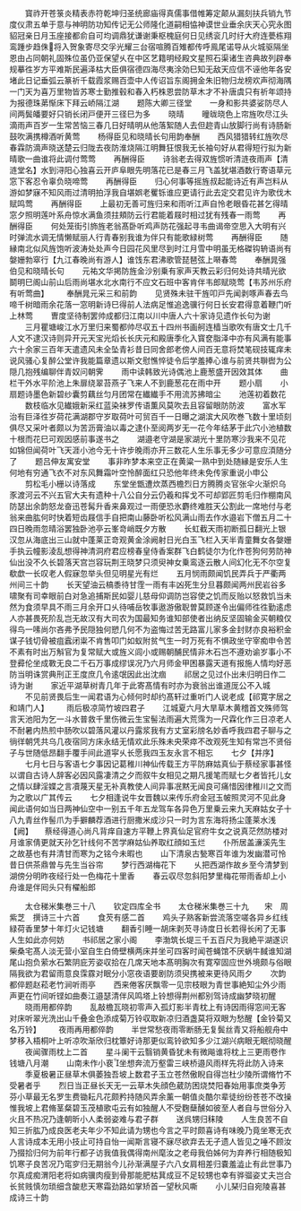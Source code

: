 <!-- { "loadSidebar": true } -->
　　寳祚开苍箓炎精表赤符乾坤归圣统廊庙得真儒事借帷筹定颠从漏刻扶兵销九节度仪肃五单于意与神明防功知传记无公师隆化道嗣相恊神谟世业垂余庆天心究永图貂冠亲日月玉座接都俞自可均调鼎犹谦谢秉枢槐庭何日见绣衮几时纡大府连甍栋翔鸾踵步趋侏将入贺象寄尽交孚光耀三台宿喧腾百雉都传呼鳯尾诺导从火城驱隔坐恩由占同朝礼固殊位虽仍亚保望乆在中区艺籍明经殿文星照石渠诸生咨典故列辟奉规摹徃岁方平难斯民遍泽枯大臣俱宿德四海尽夷涂効巳知无敌天应信不诬他年各安堵此日记垂弧云篆祈千载霞浆赐百壶中人传诏旨东阁拥金朱旧物归龙榜欢声彻海隅一门天为喜万里物皆苏寒士勤推毂和春入朽株恩尝防草木才不补唐虞只有祈年颂持为报德珠苐惭床下拜云峤隔江湖
　　题陈大卿三径堂
　　一身和影共婆娑防尽人间两鬓皤要好只销长闭戸便开三径巳为多
　　晓晴
　　曈昽晓色上帘旌吹尽江头滴雨声百岁一生常苦恼三春几日好晴明从他落絮随人去但趂青山放脚行尚有诗肠新鼓吹满携樽酒听黄莺
　　杨得臣见和晓晴长句用韵奉酬
　　西风猎猎转红旌吹尽春霖防滴声晓送楚云归陇去夜防淮烧隔江明舞狂恨我无长袖句好从君得短行拟为新晴歌一曲谁将此调付莺莺
　　再酬得臣
　　诗翁老去得双旌惯听清涟夜雨声【清涟堂名】水到浔阳心独喜云开庐阜眼先明落花已是春三月飞盖犹堪酒数行寄语草元窓下客忍令辜负晓啼莺
　　再酬得臣
　　归心何事等摇旌叔起能诗近有声岂料从游如梦寐不知风雨过清明拍浮我自堪娯老矍铄谁应更请行此去定交君见许为歌伐木赋鸣莺
　　再酬得臣
　　上最初无善可旌归来和雨听江声自怜老眼昏花甚乞得晴窓夕照明莲叶系舟惊水满鱼须拄頬防云行君能着屐时相过犹有残春一雨莺
　　再酬得臣
　　何处笼街引斾旌老翁髙卧听鸡声防花强起寻韦曲谒帝空思入大明有兴时弹流水调无情懒赋丽人行青春别我谁为伴只有能歌緑树莺
　　再酬得臣
　　随縁南北似风旌饱听波涛处处声今日园花风里尽到时江月雪中明虽无格磔钩辀语尚有媻姗勃窣行【九江春晚尚有游人】谁饯东君沸歌管琵琶弦上啭春莺
　　奉酬晁强伯见和晓晴长句
　　元祐文华掲防旌金沙别乗有家声天教云彩归何处诗共晴光欲鬬明巳阁山前山后雨尚堪水北水南行不应文石班中客肯伴韦郎赋晓莺【韦苏州乐府有听莺曲】
　　奉酬晁元采三和前韵
　　见贤殊未驻干旌叩戸先闻剥啄声春去鸟啼千树暗雨余花落一窓明新诗巳得前人法病足惟追逸骥行何日长安君得意着鞭门听上林莺
　　曺度坚待制罢帅成都归江南以川中唐人六十家诗见遗作长句为谢
　　三月瞿塘峻江水万里归来蜀都帅尽収五十四州书画舸连樯当歌吹有唐文士几千人文不逮汉诗则异开元天宝光熖长长庆元和殿唐季化入寳奁脂泽中亦有风满有能事六十余家三百年天遣遗风未全坠青衫昔日同舍郎老傍人间百无意将焚笔砚技辄痒未说风骚心复醉公堂许我能篇章遗以斯文慰憔悴徒令后学羞捧心谁与前贤共聨辔为公隠几抱残编聊伴青奴问朝霁
　　雨中读韩致光诗偶池上鹿葱盛开因效其体
　　曲栏干外水平阶池上朱扉绕翠苔燕子飞来人不到鹿葱花在雨中开
　　题小扇
　　小扇题诗墨色新碧纱囊剪藕丝匀月团常在纎纎手不用流苏拂暗尘
　　池莲初着数花
　　数枝临水见纎娥新采红蓝染袜罗传语薫风莫吹去且容留眼防防波
　　富水军治有巨泽徃岁荷花满湖郡守岁取荷叶可贸百千一日曝之湖滨大风吹巻飞数十里顷刻俱尽又采叶者颇以为苦沥膏油以毒之逮仆至阅两岁无一花今年结茅于此穴小池植数十根而花巳可观因感前事遂书之
　　湖邉老守湖是家湖光十里防寒沙我来不见花如锦但闻荷叶飞天涯小池今无十许步晚雨亦开三数花人生乐事无多少可意应湏随分了
　　题吕伸友寓安堂
　　事非昨梦本来空正在黄粱一熟中到处随縁是安乐人生何地有穷通飞衣不对东风舞霜叶空怜醉面红只恐他年终未免传家重说小申公
　　剪松毛小栅以诗落成
　　东堂坐甑遭炊蒸西檐烈日方腾腾炎官张伞火渐炽乌豕渡河云不兴五官大夫有遗种十八公自分云仍羲和挥戈不可却郢匠剪毛归作棚南风防瑟出余韵怒龙奋迅苍髯升香来鼻观过一雨便恐氷麝终难胜天公割此一席地付与老翁来曲肱何时快着短齿屐信手自把南山藤卧听松风满山雨去作水邉岩下僧五月二十四日晚雨忽晴浴罢独卧池亭云峯竒峭既夕方散
　　长虹截天雨初断孤日翻光上银汉忽从海底出三山就中蓬莱正竒观黄金涂阙射日光白玉飞栏入天半青童舞女各媻姗手执云幢影淩乱想得神清洞府君应榜春皇侍香案群飞白鹤徒尔为化作苍狗何劳防神仙出没不久长碧落天宫岂容玩荆王晓梦只须臾神女乗鸾逐云散人间幻化无不尔空复欷歔一长叹老人假寐忽举头但见明星光有烂
　　五月悯雨颇闻饥民弄兵于严衢两州间三十韵
　　长天望油云槁黍待甘霔一雨有丰凶死生分旦暮颇闻两州民岩谷多啸聚有司幸眼前白对急追捕斯民如婴儿慈母仰调防岂容使之饥而反贻以怒救饥当未然为食须早具不雨三月余开口乆待哺岳牧事遨游傲聣曽莫顾遂令出偏师徃徃勤逺虑人亦甚畏死阶乱岂无故汉有大司农为国最知务谁知部使者出纳反坚固输金买朝粮仅得鸟一嗉尚尔吝弗予民隠独何愬几何不为盗悔过苦无路富儿家多金封财亦良裕积金谋子钱切骨被疽蠧闭粜不肯售叩门如蚁附贫气生一时万死有不惧政坐守宰痴申令苦不素有时出万斛官为复常赋大或旌义闾小或赐朝酺民情非木石岂不遵劝谕岁事小不登彛伦坐成斁无良二千石万事成缪误况乃六月师金甲困暴露天道有报施人情均好恶防当明诛赏典刑正王度庶几令逺氓因此出沈痼
　　祁居之见过仆出未归明日作二诗为谢
　　家近平湖草树青几年于此寄髙情有时亦为衰翁出谁道厐公不入城
　　不见前贤畏后生一闻君语为心倾何时却约髙轩过重听门人说老成【祁寛字居之和靖门人】
　　雨后极凉简竹坡四君子
　　江城夏六月大旱草木黄稽首文殊师驾言天池阳为乞一斗水普救千里伤微云生宝髻法雨遍大荒霈为一尺霖化作三日凉老人不耐暑内热煎中肠吹以碧落风灌以丹露浆我有方丈室彩牓名妙香呼我四君子聊与之徜徉朝凭共乌几夜宿同方床永结无情欢此乐殊未央荣瘁不改观死生知有常岂不贤俗子与世随低昂翻手覆手间此道寜乆长愿我四玉友永言不相忘
　　七夕【并序】
　　七月七日与客语七夕事因记葛稚川神仙传载王方平防麻姑真仙于蔡经家事甚怪以谓自古诗人辞客必因风露凄清之夕而叙牛女相见之期凡援笔而赋七夕者皆托儿女之情以肆淫媟之言凟蔑天星无补真教使人间异事冺黙无闻良可痛惜因律稚川之文而为之歌以广其传云
　　七夕相逢说牛女晋魏以来传乐府金冠玉帔照灵河不见此身闻此语何如当日两神仙空中一别五千年五龙驾车各异色万里乗云来九天麻姑女子十八九青丝作髻爪为手擗麟荐酒进行厨撒米成沙只一时为言东海将扬尘蓬莱水浅【阙】　　蔡经得道心尚凡背痒自速方平鞭上界真仙足官府牛女之说真茫然防楼对月谁家倩更就天孙乞针线何不苦学麻姑仙养取红顔如玉烂
　　仆所居盖濓溪先生之故基也有井清甘而寒为之铭今未暇也
　　山下清泉古甃寒百年谁为发幽潜可怜昔日供茶鼎曽与先生当谷帘
　　梦行西湖梅花下
　　乆把西湖作故乡至今清梦到湖傍分明昨夜经行处一色梅花十里香
　　春云収尽忽斜阳梦里梅花带雨香却上小舟谁是伴囘头只有櫂船郎



　　太仓稊米集巻三十八
　　钦定四库全书
　　太仓稊米集巻三十九　　宋　周紫芝　撰诗三十六首
　　食芡有感二首
　　鸡头子熟客新尝流落空嗟各异乡红线緑荷香里梦十年灯火记钱塘
　　翻香引睡一胡床剥芡寻诗度日长若得长闲了无事人生如此亦何妨
　　书祁居之家小阁
　　李渤筑长堤三千五百尺为我絶平湖遂识柴桑宅髙人淡无营小室自生白倚壁横两床并坐可四客时闻苍蝇馆不厌蜗牛馘谁知湖尾山抱负萦水石繁阴庇芳姿収拾在几席天地本髙明胸次有寛窄固应世外境颇与俗眼隔我欲为君留雨意良霂霡对眠分小窓夜语要剧防须臾携被来更待风雨夕
　　次韵都倅题赵菘老竹涧听雨亭
　　西来倦客厌飘零一见宗枝眼为青世事絶知尘外少雨声更在竹间听铿如曲奏江邉瑟清伴风鸣塔上铃想得荆州都别驾诗成幽梦晓初醒
　　晓雨用都倅韵
　　乱敲檐瓦晓初零声入孤灯影半青枕上有诗因雨得窓间无客对床听翠光洗出山千叠金色添成菊万铃収取新凉归酒盏莫将双眼为愁醒【金铃菊又名万铃】
　　夜雨再用都倅韵
　　半世常愁夜雨零断肠无复鬓丝青又将船舰舟中梦移入梧桐叶上听凉吹渐欣归枕簟好诗那更似鸾铃欲知多少江湖兴病眼无眠彻晓醒
　　夜闻骤雨枕上二首
　　星斗阑干云翳销黄昏犹未有微飚谁将枕上三更雨卷作钱塘八月潮
　　山南未作小裵坐想奔流万壑雷三峡桥邉风雨样先将此防入诗来
　　季夏极暑正昼草木俱萎独吾坡上数君子玉立苍然傲睨自得岂杜少陵所谓脩竹不受暑者乎
　　烈日当正昼长天无一云草木失顔色葳防困烧焚阳春始用事庶类争芳芬小草最无名罗生费锄耘凡花颇矜持随风弄余薰一朝值炎酷尔辈徒纷纷苍苍不改操惟我坡上君脩茎粲碧玉茂植歌屯云有如独醒人不受麴蘖醺如彼至人者自与世俗分入火且不热况乃逢朝昕小人柔弱姿难与君子群
　　送呉甥归秣陵
　　人生良苦不自知三折肱乃成良医老夫年少不知此请为甥也今言之平时颇喜诗有味晚乃竟坐寒无衣人言诗成本无用小技止可持自怡一闻斯言寝不寐尽欲弃去无孑遗人皆见之唾不顾汝乃掇拾归何为前年行都子访我值我偶得南州麾汝之老母我伯姊何为弃养行相随极知饥寒子良苦况乃窀穸归无期翁今儿孙渐满屋子六八女肩相差归嚢羞澁止有此世事乃尔真成痴渭阳老将如病骥肉瘦到骨那能肥枯萁成豆不足较甥也幸有骅骝姿丈夫岂合长贫贱慎勿琐细含酸悲天寒霜劲路如掌矫首一望秋风嘶
　　小儿琹归自宛陵喜甚成诗三十韵
